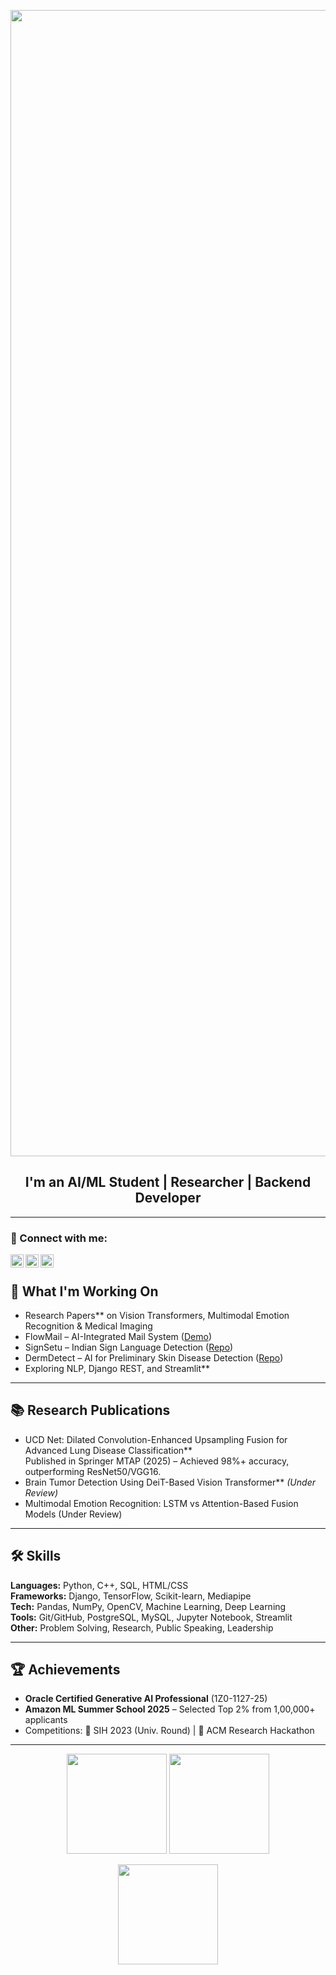 <p align="center">
  <img width="1834" alt="Make your README (1)" src="https://github.com/user-attachments/assets/1f9c6aad-c7cd-4c66-96f6-e1c0f11464a8">
</p>


<h2 align="center">
I'm an AI/ML Student | Researcher | Backend Developer
</h2> 

---

### 🤝 Connect with me:
<a href="https://www.linkedin.com/in/suchit-sharma2004/"><img align="left" src="https://cdn.jsdelivr.net/gh/devicons/devicon/icons/linkedin/linkedin-original.svg" alt="Suchit | LinkedIn" width="21px"/></a>
<a href="https://suchit.tech"><img align="left" src="https://img.icons8.com/ios-filled/50/ffffff/domain.png" alt="Suchit | Website" width="21px"/></a>
<a href="mailto:suchit.sharma.delhi@gmail.com"><img align="left" src="https://img.icons8.com/ios-filled/50/ffffff/new-post.png" alt="Suchit | Gmail" width="21px"/></a>

</br>



## 🔭 What I'm Working On

- Research Papers** on Vision Transformers, Multimodal Emotion Recognition & Medical Imaging  
- FlowMail – AI-Integrated Mail System ([Demo](https://mailapp-lrbt.onrender.com))  
- SignSetu – Indian Sign Language Detection ([Repo](https://github.com/suchitsharma2004/Indian_sign-language-detector-python))  
- DermDetect – AI for Preliminary Skin Disease Detection ([Repo](https://github.com/suchitsharma2004/DermDetect))  
- Exploring NLP, Django REST, and Streamlit**  

---

## 📚 Research Publications  

- UCD Net: Dilated Convolution-Enhanced Upsampling Fusion for Advanced Lung Disease Classification**  
  Published in Springer MTAP (2025) – Achieved 98%+ accuracy, outperforming ResNet50/VGG16.  
- Brain Tumor Detection Using DeiT-Based Vision Transformer** *(Under Review)* 
- Multimodal Emotion Recognition: LSTM vs Attention-Based Fusion Models (Under Review)

---

## 🛠️ Skills  

**Languages:** Python, C++, SQL, HTML/CSS  
**Frameworks:** Django, TensorFlow, Scikit-learn, Mediapipe  
**Tech:** Pandas, NumPy, OpenCV, Machine Learning, Deep Learning  
**Tools:** Git/GitHub, PostgreSQL, MySQL, Jupyter Notebook, Streamlit  
**Other:** Problem Solving, Research, Public Speaking, Leadership  

---

## 🏆 Achievements  

- **Oracle Certified Generative AI Professional** (1Z0-1127-25)  
- **Amazon ML Summer School 2025** – Selected Top 2% from 1,00,000+ applicants  
- Competitions: 🥇 SIH 2023 (Univ. Round) | 🥈 ACM Research Hackathon  

---

<p align="center">
  <img src="https://github-readme-stats.vercel.app/api?username=suchitsharma2004&show_icons=true&theme=tokyonight&hide_border=true&v=3" height="160"/>
  <img src="https://github-readme-stats.vercel.app/api/top-langs/?username=suchitsharma2004&layout=compact&theme=tokyonight&hide_border=true&v=3" height="160"/>
</p>

<p align="center">
  <img src="https://streak-stats.demolab.com?user=suchitsharma2004&theme=tokyonight&hide_border=true&v=3" height="160"/>
</p>


